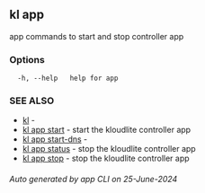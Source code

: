 ## kl app

app commands to start and stop controller app



### Options

```
  -h, --help   help for app
```

### SEE ALSO

* [kl](kl.md)  - 
* [kl app start](kl_app_start.md)  - start the kloudlite controller app
* [kl app start-dns](kl_app_start-dns.md)  - 
* [kl app status](kl_app_status.md)  - stop the kloudlite controller app
* [kl app stop](kl_app_stop.md)  - stop the kloudlite controller app

###### Auto generated by app CLI on 25-June-2024
